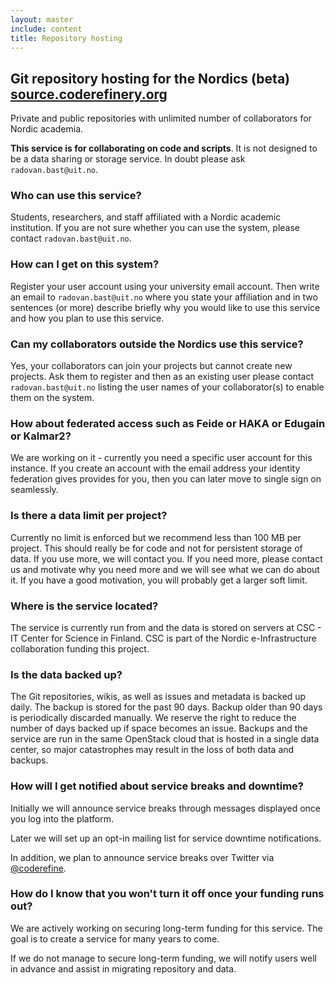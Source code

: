 ```yaml
---
layout: master
include: content
title: Repository hosting
---
```


## Git repository hosting for the Nordics (beta) [source.coderefinery.org](https://source.coderefinery.org)

Private and public repositories with unlimited number of collaborators for Nordic academia.

**This service is for collaborating on code and scripts**. It is not designed to be a data sharing
or storage service. In doubt please ask `radovan.bast@uit.no`.

### Who can use this service?

Students, researchers, and staff affiliated with a Nordic academic institution.
If you are not sure whether you can use the system, please contact
`radovan.bast@uit.no`.
 
### How can I get on this system?

Register your user account using your university email account. Then write an
email to `radovan.bast@uit.no` where you state your affiliation and in two
sentences (or more) describe briefly why you would like to use this service
and how you plan to use this service.
 
### Can my collaborators outside the Nordics use this service?

Yes, your collaborators can join your projects but cannot create new projects.
Ask them to register and then as an existing user please contact
`radovan.bast@uit.no` listing the user names of your collaborator(s) to enable
them on the system.
 
### How about federated access such as Feide or HAKA or Edugain or Kalmar2?

We are working on it - currently you need a specific user account for this
instance. If you create an account with the email address your identity
federation gives provides for you, then you can later move to single sign on
seamlessly.
 
### Is there a data limit per project?

Currently no limit is enforced but we recommend less than 100 MB per project.
This should really be for code and not for persistent storage of data. If you
use more, we will contact you. If you need more, please contact us and motivate
why you need more and we will see what we can do about it. If you have a good
motivation, you will probably get a larger soft limit.

### Where is the service located?

The service is currently run from and the data is stored on servers at CSC - IT
Center for Science in Finland. CSC is part of the Nordic e-Infrastructure
collaboration funding this project.
 
### Is the data backed up?

The Git repositories, wikis, as well as issues and metadata is backed up daily.
The backup is stored for the past 90 days. Backup older than 90 days is
periodically discarded manually. We reserve the right to reduce the number of
days backed up if space becomes an issue. Backups and the service are run in
the same OpenStack cloud that is hosted in a single data center, so major
catastrophes may result in the loss of both data and backups.

### How will I get notified about service breaks and downtime?

Initially we will announce service breaks through messages displayed once you
log into the platform.

Later we will set up an opt-in mailing list for service downtime notifications.

In addition, we plan to announce service breaks over Twitter via
[@coderefine](https://twitter.com/coderefine).

### How do I know that you won't turn it off once your funding runs out?

We are actively working on securing long-term funding for this service.
The goal is to create a service for many years to come.

If we do not manage to secure long-term funding, we will notify users well in advance
and assist in migrating repository and data.
